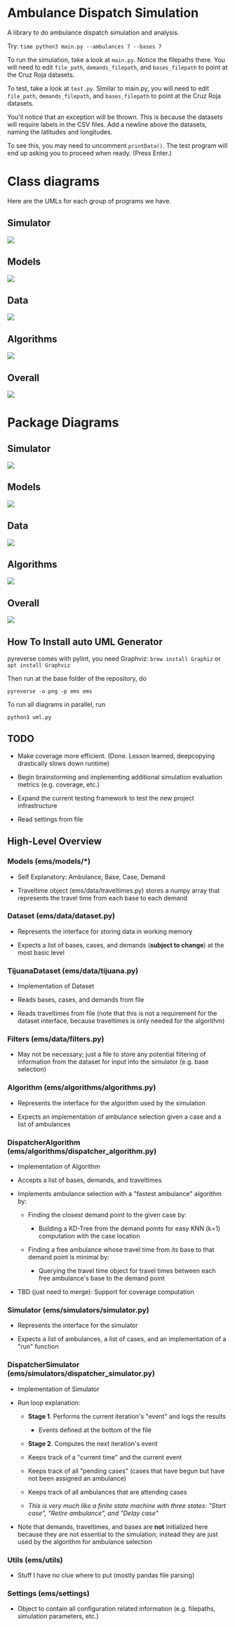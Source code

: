 # Ambulance Dispatch Simulation

A library to do ambulance dispatch simulation and analysis.

Try: `time python3 main.py --ambulances 7 --bases 7`

To run the simulation, take a look at `main.py`. Notice the filepaths there. You will need to edit
`file_path`, `demands_filepath`, and `bases_filepath` to point at the Cruz Roja datasets.

To test, take a look at `test.py`. Similar to main.py, you will need to edit
`file_path`, `demands_filepath`, and `bases_filepath` to point at the Cruz Roja datasets.

You'll notice that an exception will be thrown. This is because the datasets will require
labels in the CSV files. Add a newline above the datasets, naming the latitudes and longitudes.

To see this, you may need to uncomment `printData()`. The test program will end up asking you
to proceed when ready. (Press Enter.)


# Class diagrams

Here are the UMLs for each group of programs we have.

## Simulator

![](classes_ems_simulators.jpg)

## Models

![](classes_ems_models.jpg)

## Data

![](classes_ems_data.jpg)

## Algorithms

![](classes_ems_algorithms.jpg)

## Overall

![](classes_ems.jpg)


# Package Diagrams

## Simulator

![](packages_ems_simulators.jpg)

## Models

![](packages_ems_models.jpg)

## Data

![](packages_ems_data.jpg)

## Algorithms

![](packages_ems_algorithms.jpg)

## Overall
![](packages_ems.jpg)


## How To Install auto UML Generator

pyreverse comes with pylint, you need Graphviz: `brew install Graphiz` or `apt install Graphviz`

Then run at the base folder of the repository, do

`pyreverse -o png -p ems ems`

To run all diagrams in parallel, run 

`python3 uml.py`

## TODO


- Make coverage more efficient. (Done. Lesson learned, deepcopying drastically slows down runtime)

- Begin brainstorming and implementing additional simulation evaluation metrics (e.g. coverage, etc.)

- Expand the current testing framework to test the new project infrastructure

- Read settings from file

## High-Level Overview

### Models (ems/models/*)

- Self Explanatory: Ambulance, Base, Case, Demand

- Traveltime object (ems/data/traveltimes.py) stores a numpy array that represents the travel time from each
 base to each demand

### Dataset (ems/data/dataset.py)

- Represents the interface for storing data in working memory

- Expects a list of bases, cases, and demands (__subject to change__) at the most basic level

### TijuanaDataset (ems/data/tijuana.py)

- Implementation of Dataset

- Reads bases, cases, and demands from file

- Reads traveltimes from file (note that this is not a requirement for the dataset interface, because
traveltimes is only needed for the algorithm)

### Filters (ems/data/filters.py)

- May not be necessary; just a file to store any potential filtering of information from the dataset
for input into the simulator (e.g. base selection)

### Algorithm (ems/algorithms/algorithms.py)

- Represents the interface for the algorithm used by the simulation

- Expects an implementation of ambulance selection given a case and a list of ambulances

### DispatcherAlgorithm (ems/algorithms/dispatcher_algorithm.py)

- Implementation of Algorithm

- Accepts a list of bases, demands, and traveltimes

- Implements ambulance selection with a "fastest ambulance" algorithm by:

  - Finding the closest demand point to the given case by:

    - Building a KD-Tree from the demand points for easy KNN (k=1) computation with the case location

  - Finding a free ambulance whose travel time from its base to that demand point is minimal by:

    - Querying the travel time object for travel times between each free ambulance's base to the demand point

- TBD (just need to merge): Support for coverage computation

### Simulator (ems/simulators/simulator.py)

- Represents the interface for the simulator

- Expects a list of ambulances, a list of cases, and an implementation of a "run" function

### DispatcherSimulator (ems/simulators/dispatcher_simulator.py)

- Implementation of Simulator

- Run loop explanation:

  - __Stage 1__. Performs the current iteration's "event" and logs the results

    - Events defined at the bottom of the file

  - __Stage 2__. Computes the next iteration's event

  - Keeps track of a "current time" and the current event

  - Keeps track of all "pending cases" (cases that have begun but have not been assigned an ambulance)

  - Keeps track of all ambulances that are attending cases

  - _This is very much like a finite state machine with three states: "Start case", "Retire ambulance",
  and "Delay case"_

- Note that demands, traveltimes, and bases are __not__ initialized here because they are not essential
to the simulation; instead they are just used by the algorithm for ambulance selection

### Utils (ems/utils)

  - Stuff I have no clue where to put (mostly pandas file parsing)

### Settings (ems/settings)

  - Object to contain all configuration related information (e.g. filepaths, simulation parameters, etc.)

